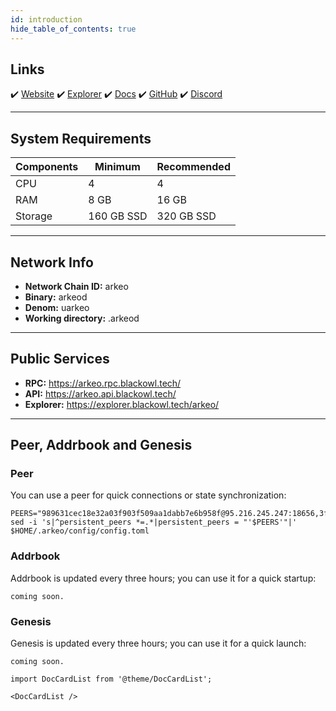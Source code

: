 ```yaml
---
id: introduction
hide_table_of_contents: true
---
```


## Links

✔️ [Website](https://https://arkeo.network/)
✔️ [Explorer](https://explorer.blackowl.tech/arkeo)
✔️ [Docs](https://docs.arkeo.network/)
✔️ [GitHub](https://github.com/arkeonetwork)
✔️ [Discord](https://discord.gg/BfEHpm6uFc)

---

## **System Requirements**

| Components | Minimum      | **Recommended** |
|------------|--------------|-----------------|
| CPU        | 4            | 4               |
| RAM        | 8 GB         | 16 GB           |
| Storage    | 160 GB SSD   | 320 GB SSD      |


---

## **Network Info**

- **Network Chain ID:** arkeo
- **Binary:** arkeod
- **Denom:** uarkeo
- **Working directory:** .arkeod

---

## **Public Services**

- **RPC:** https://arkeo.rpc.blackowl.tech/
- **API:** https://arkeo.api.blackowl.tech/
- **Explorer:** https://explorer.blackowl.tech/arkeo/

---

## **Peer, Addrbook and Genesis**

### Peer
You can use a peer for quick connections or state synchronization:

```shell
PEERS="989631cec18e32a03f903f509aa1dabb7e6b958f@95.216.245.247:18656,3f9bc5552f02dce211db24d5e42c118c61c4abde@65.108.8.28:60656,25a9af68f987e254e50d6d7e6a1e68a5a40c1b7c@65.109.92.148:60556,e24fd023395afa87bd18e67782e9b0f1e8532600@65.21.203.204:18656,374facfe63ab4c786d484c2d7d614063190590b7@88.99.213.25:38656,b6b4397c840a2bb4e7ab0b88d309cba57874bd52@65.21.197.25:27656,33d0b2792e54b499d6ff45810a23bdec11679932@10.1.13.210:26656,6e87d9e361b83a5f4ccb4bbcece3792977fa1aaf@158.220.90.189:15756,e033753cac027fc6605a95dab3b3fc5550d4b9bf@65.109.84.33:40656,42e4dce8d0864b3581c486cdd24633f2a2966425@173.212.194.143:26656,2d373b02e7c1d0e3c251bc4ae2b1b7708f252fc8@65.109.93.58:40656"
sed -i 's|^persistent_peers *=.*|persistent_peers = "'$PEERS'"|' $HOME/.arkeo/config/config.toml
```

### Addrbook
Addrbook is updated every three hours; you can use it for a quick startup:

```shell
coming soon.
```
### Genesis
Genesis is updated every three hours; you can use it for a quick launch:
```shell
coming soon.
```

```mdx-code-block
import DocCardList from '@theme/DocCardList';

<DocCardList />
```
